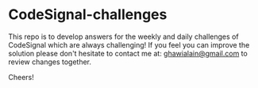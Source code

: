 # CodeSignal-challenges

This repo is to develop answers for the weekly and daily challenges of CodeSignal which are always challenging!
If you feel you can improve the solution please don't hesitate to contact me at: ghawialain@gmail.com to review changes together.

Cheers!
